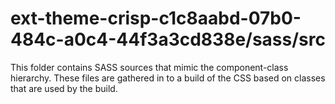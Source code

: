 # ext-theme-crisp-c1c8aabd-07b0-484c-a0c4-44f3a3cd838e/sass/src

This folder contains SASS sources that mimic the component-class hierarchy. These files
are gathered in to a build of the CSS based on classes that are used by the build.
